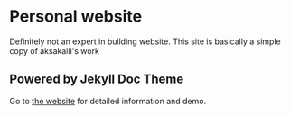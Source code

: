 # Personal website

Definitely not an expert in building website. This site is basically a simple copy of aksakalli's work

## Powered by Jekyll Doc Theme

Go to [the website](https://aksakalli.github.io/jekyll-doc-theme/) for detailed information and demo.


